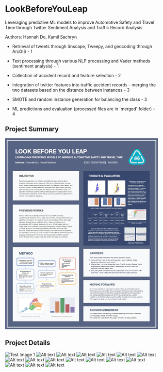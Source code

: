 # LookBeforeYouLeap
Leveraging predictive ML models to improve Automotive Safety and Travel Time through Twitter Sentiment Analysis and Traffic Record Analysis

Authors:  Hannah Do,  Kamil Sachryn           


- Retrieval of tweets through Snscape, Tweepy, and geocoding through ArcGIS - 1
- Text processing through various NLP processing and Vader methods (sentiment analysis)  - 1
- Collection of accident record and feature selection - 2

- Integration of twitter features into traffic accident records - merging the two datasets based on the distance between instances - 3
- SMOTE and random instance generation for balancing the class - 3

- ML predictions and evaluation (processed files are in 'merged' folder) - 4

## Project Summary
![Alt text](https://github.com/doguma/LookBeforeYouLeap/blob/main/poster_image.png?raw=true "Project Summary")

## Project Details
![Test Image 1](https://github.com/doguma/LookBeforeYouLeap/presentation_slides/p1.png)
![Alt text](https://github.com/doguma/LookBeforeYouLeap/presentation_slides/p1.png)
![Alt text](https://github.com/doguma/LookBeforeYouLeap/presentation_slides/p2.png?raw=true)
![Alt text](https://github.com/doguma/LookBeforeYouLeap/presentation_slides/p3.png?raw=true)
![Alt text](https://github.com/doguma/LookBeforeYouLeap/presentation_slides/p4.png?raw=true)
![Alt text](https://github.com/doguma/LookBeforeYouLeap/presentation_slides/p5.png?raw=true)
![Alt text](https://github.com/doguma/LookBeforeYouLeap/presentation_slides/p6.png?raw=true)
![Alt text](https://github.com/doguma/LookBeforeYouLeap/presentation_slides/p7.png?raw=true)
![Alt text](https://github.com/doguma/LookBeforeYouLeap/presentation_slides/p8.png?raw=true)
![Alt text](https://github.com/doguma/LookBeforeYouLeap/presentation_slides/p9.png?raw=true)
![Alt text](https://github.com/doguma/LookBeforeYouLeap/presentation_slides/p10.png?raw=true)
![Alt text](https://github.com/doguma/LookBeforeYouLeap/presentation_slides/p11.png?raw=true)
![Alt text](https://github.com/doguma/LookBeforeYouLeap/presentation_slides/p12.png?raw=true)
![Alt text](https://github.com/doguma/LookBeforeYouLeap/presentation_slides/p13.png?raw=true)
![Alt text](https://github.com/doguma/LookBeforeYouLeap/presentation_slides/p14.png?raw=true)
![Alt text](https://github.com/doguma/LookBeforeYouLeap/presentation_slides/p15.png?raw=true)
![Alt text](https://github.com/doguma/LookBeforeYouLeap/presentation_slides/p16.png?raw=true)
